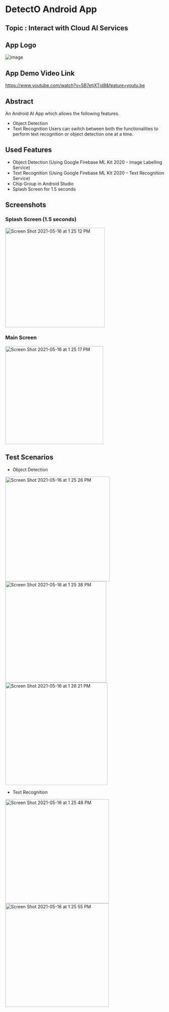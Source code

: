 # DetectO Android App
## Topic : Interact with Cloud AI Services

## App Logo
![image](https://user-images.githubusercontent.com/37695314/118411773-18cfb500-b64b-11eb-8d4f-ede7c5d59d53.png)

## App Demo Video Link
https://www.youtube.com/watch?v=5B7etjXTjd8&feature=youtu.be

## Abstract
An Android AI App which allows the following features.
- Object Detection
-	Text Recognition
Users can switch between both the functionalities to perform text recognition or object detection one at a time.

## Used Features
-	Object Detection (Using Google Firebase ML Kit 2020 – Image Labelling Service)
-	Text Recognition (Using Google Firebase ML Kit 2020 – Text Recognition Service)
-	Chip Group in Android Studio
-	Splash Screen for 1.5 seconds

## Screenshots

### Splash Screen (1.5 seconds)
<img width="315" alt="Screen Shot 2021-05-16 at 1 25 12 PM" src="https://user-images.githubusercontent.com/37695314/118412638-f42a0c00-b64f-11eb-8485-6f2f6264a133.png">

### Main Screen
<img width="310" alt="Screen Shot 2021-05-16 at 1 25 17 PM" src="https://user-images.githubusercontent.com/37695314/118412648-01df9180-b650-11eb-9a91-5abe805d0a19.png">

## Test Scenarios

- Object Detection

<img width="331" alt="Screen Shot 2021-05-16 at 1 25 26 PM" src="https://user-images.githubusercontent.com/37695314/118412662-1b80d900-b650-11eb-8301-5cf043def974.png">

<img width="320" alt="Screen Shot 2021-05-16 at 1 25 38 PM" src="https://user-images.githubusercontent.com/37695314/118412684-32273000-b650-11eb-988f-a89357f153c6.png">

<img width="324" alt="Screen Shot 2021-05-16 at 1 26 21 PM" src="https://user-images.githubusercontent.com/37695314/118412690-40754c00-b650-11eb-87ca-6c912e211dbb.png">

- Text Recognition

<img width="329" alt="Screen Shot 2021-05-16 at 1 25 48 PM" src="https://user-images.githubusercontent.com/37695314/118412699-51be5880-b650-11eb-9af0-454e7f62e111.png">

<img width="328" alt="Screen Shot 2021-05-16 at 1 25 55 PM" src="https://user-images.githubusercontent.com/37695314/118412705-5aaf2a00-b650-11eb-9592-ccc4d6aa6b05.png">

